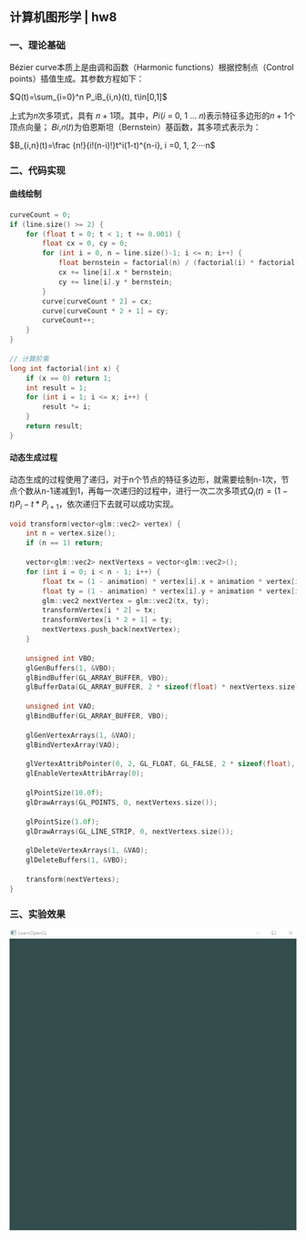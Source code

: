 ## 计算机图形学 | hw8

### 一、理论基础

Bézier curve本质上是由调和函数（Harmonic functions）根据控制点（Control points）插值生成。其参数方程如下：

$Q(t)=\sum_{i=0}^n P_iB_{i,n}(t), t\in[0,1]$

上式为𝑛次多项式，具有 𝑛 + 1项。其中，𝑃𝑖(𝑖 = 0, 1 … 𝑛)表示特征多边形的𝑛 + 1个顶点向量； 𝐵𝑖,𝑛(𝑡)为伯恩斯坦（Bernstein）基函数，其多项式表示为：

$B_{i,n}(t)=\frac {n!}{i!(n-i)!}t^i(1-t)^{n-i}, i =0, 1, 2····n$

### 二、代码实现

#### 曲线绘制

```c++
curveCount = 0;
if (line.size() >= 2) {
    for (float t = 0; t < 1; t += 0.001) {
        float cx = 0, cy = 0;
        for (int i = 0, n = line.size()-1; i <= n; i++) {
            float bernstein = factorial(n) / (factorial(i) * factorial(n - i)) * pow(t, i) * pow(1 - t, n - i);
            cx += line[i].x * bernstein;
            cy += line[i].y * bernstein;
        }
        curve[curveCount * 2] = cx;
        curve[curveCount * 2 + 1] = cy;
        curveCount++;
    }
}

// 计算阶乘
long int factorial(int x) {
	if (x == 0) return 1;
	int result = 1;
	for (int i = 1; i <= x; i++) {
		result *= i;
	}
	return result;
}
```

#### 动态生成过程

动态生成的过程使用了递归，对于n个节点的特征多边形，就需要绘制n-1次，节点个数从n-1递减到1，再每一次递归的过程中，进行一次二次多项式$Q_i(t)=(1-t)P_i - t*P_{i+1}$，依次递归下去就可以成功实现。

```c++
void transform(vector<glm::vec2> vertex) {
	int n = vertex.size();
	if (n == 1) return;

	vector<glm::vec2> nextVertexs = vector<glm::vec2>();
	for (int i = 0; i < n - 1; i++) {
		float tx = (1 - animation) * vertex[i].x + animation * vertex[i + 1].x;
		float ty = (1 - animation) * vertex[i].y + animation * vertex[i + 1].y;
		glm::vec2 nextVertex = glm::vec2(tx, ty);
		transformVertex[i * 2] = tx;
		transformVertex[i * 2 + 1] = ty;
		nextVertexs.push_back(nextVertex);
	}

	unsigned int VBO;
	glGenBuffers(1, &VBO);
	glBindBuffer(GL_ARRAY_BUFFER, VBO);
	glBufferData(GL_ARRAY_BUFFER, 2 * sizeof(float) * nextVertexs.size(), transformVertex, GL_STATIC_DRAW);

	unsigned int VAO;
	glBindBuffer(GL_ARRAY_BUFFER, VBO);

	glGenVertexArrays(1, &VAO);
	glBindVertexArray(VAO);

	glVertexAttribPointer(0, 2, GL_FLOAT, GL_FALSE, 2 * sizeof(float), (void*)0);
	glEnableVertexAttribArray(0);

	glPointSize(10.0f);
	glDrawArrays(GL_POINTS, 0, nextVertexs.size());

	glPointSize(1.0f);
	glDrawArrays(GL_LINE_STRIP, 0, nextVertexs.size());

	glDeleteVertexArrays(1, &VAO);
	glDeleteBuffers(1, &VBO);

	transform(nextVertexs);
}
```

### 三、实验效果

![background](report.assets/background.gif)